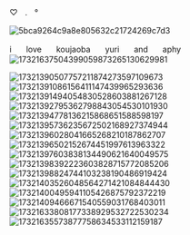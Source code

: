 ♡ㅤ.ㅤ°  

![5bca9264c9a8e805632c21724269c7d3](https://github.com/user-attachments/assets/d747716c-b00d-46b5-a540-ec9e5d2650c7)

iㅤㅤloveㅤㅤkoujaobaㅤㅤyuriㅤㅤandㅤㅤaphyㅤㅤ![17321637504399059873265130629981](https://github.com/user-attachments/assets/ceaab4da-927d-491f-9604-cca0b5c45aa5)


![17321390507757211874273597109673](https://github.com/user-attachments/assets/dded3479-0bb8-42eb-8e61-6ccd49a4e607) ![17321391086156411147439965293636](https://github.com/user-attachments/assets/fe433219-4855-41de-9101-75f25111d01a) ![17321391494054830528603881267128](https://github.com/user-attachments/assets/36a78d15-3bf7-4584-bf6e-5fe528c438e0) ![17321392795362798843054530101930](https://github.com/user-attachments/assets/e1205ee4-d7e9-4366-adfb-6edd1b52232d) ![17321394778136215868651588598197](https://github.com/user-attachments/assets/bec5f22c-7474-4fdd-b4d6-6f312f5dd7cd) ![17321395736235672502168927374944](https://github.com/user-attachments/assets/30630bdb-d9bf-4138-99c0-6a6a34f3b676) ![17321396028041665268210187862707](https://github.com/user-attachments/assets/df834469-f5b4-48c9-aa73-705897c612b3) ![17321396502152674451997613963322](https://github.com/user-attachments/assets/1eaa7a34-793d-451b-914e-f59224c4ba18) ![17321397603838134490621640049575](https://github.com/user-attachments/assets/9d886e0c-3a5b-4bd4-ab3a-5d1dd2562e8d)
![17321398392223603828715772085206](https://github.com/user-attachments/assets/ef960f42-bafb-422a-a213-2bb611e90e71) ![17321398824744103238190486919424](https://github.com/user-attachments/assets/07aec071-cf5f-4135-8bcd-3cfa856f9dd2) ![17321403526048564271421084844430](https://github.com/user-attachments/assets/0ba981d4-e896-4aa0-a9af-c7c38f325c20)
![17321400495941105426875792372219](https://github.com/user-attachments/assets/046116f8-ee13-4538-84fd-8c63fb11fa98) ![17321409466671540559031768403011](https://github.com/user-attachments/assets/67c6455e-8090-40db-9f9c-19aa0fca50f6) ![17321633808177338929532722530234](https://github.com/user-attachments/assets/847a0911-acad-4a67-80fa-4990b8179408) ![17321635573877758634533112159187](https://github.com/user-attachments/assets/bcfdf320-4ea8-4140-bc03-d95cfaeb0eca)












